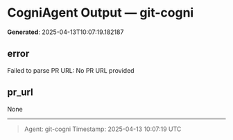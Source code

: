 # CogniAgent Output — git-cogni

**Generated**: 2025-04-13T10:07:19.182187

## error
Failed to parse PR URL: No PR URL provided

## pr_url
None

---
> Agent: git-cogni
> Timestamp: 2025-04-13 10:07:19 UTC
